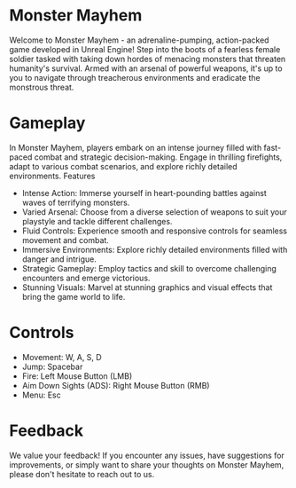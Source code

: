 # Monster Mayhem

Welcome to Monster Mayhem - an adrenaline-pumping, action-packed game developed in Unreal Engine! Step into the boots of a fearless female soldier tasked with taking down hordes of menacing monsters that threaten humanity's survival. Armed with an arsenal of powerful weapons, it's up to you to navigate through treacherous environments and eradicate the monstrous threat.

# Gameplay

In Monster Mayhem, players embark on an intense journey filled with fast-paced combat and strategic decision-making. Engage in thrilling firefights, adapt to various combat scenarios, and explore richly detailed environments.
Features

- Intense Action: Immerse yourself in heart-pounding battles against waves of terrifying monsters.
- Varied Arsenal: Choose from a diverse selection of weapons to suit your playstyle and tackle different challenges.
- Fluid Controls: Experience smooth and responsive controls for seamless movement and combat.
- Immersive Environments: Explore richly detailed environments filled with danger and intrigue.
- Strategic Gameplay: Employ tactics and skill to overcome challenging encounters and emerge victorious.
- Stunning Visuals: Marvel at stunning graphics and visual effects that bring the game world to life.

# Controls

- Movement: W, A, S, D
- Jump: Spacebar
- Fire: Left Mouse Button (LMB)
- Aim Down Sights (ADS): Right Mouse Button (RMB)
- Menu: Esc

# Feedback

We value your feedback! If you encounter any issues, have suggestions for improvements, or simply want to share your thoughts on Monster Mayhem, please don't hesitate to reach out to us.